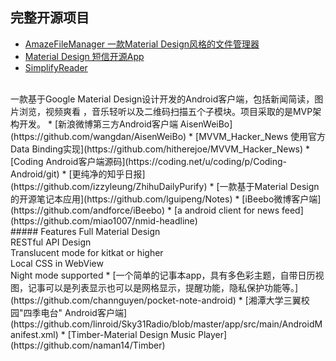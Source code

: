 完整开源项目
---

* [AmazeFileManager 一款Material Design风格的文件管理器](https://github.com/arpitkh96/AmazeFileManager)
* [Material Design 短信开源App](https://github.com/qklabs/qksms)
* [SimplifyReader](https://github.com/SkillCollege/SimplifyReader)
<br/>
一款基于Google Material Design设计开发的Android客户端，包括新闻简读，图片浏览，视频爽看 ，音乐轻听以及二维码扫描五个子模块。项目采取的是MVP架构开发。
* [新浪微博第三方Android客户端 AisenWeiBo](https://github.com/wangdan/AisenWeiBo)
* [MVVM_Hacker_News 使用官方Data Binding实现](https://github.com/hitherejoe/MVVM_Hacker_News)
* [Coding Android客户端源码](https://coding.net/u/coding/p/Coding-Android/git)
* [更纯净的知乎日报](https://github.com/izzyleung/ZhihuDailyPurify)
* [一款基于Material Design 的开源笔记本应用](https://github.com/lguipeng/Notes)
* [iBeebo微博客户端](https://github.com/andforce/iBeebo)
* [a android client for news feed](https://github.com/miao1007/nmid-headline)
<br/>
##### Features
Full Material Design
<br/>RESTful API Design
<br/>Translucent mode for kitkat or higher
<br/>Local CSS in WebView
<br/>Night mode supported
* [一个简单的记事本app，具有多色彩主题，自带日历视图，记事可以是列表显示也可以是网格显示，提醒功能，隐私保护功能等。](https://github.com/channguyen/pocket-note-android)
* [湘潭大学三翼校园"四季电台" Android客户端](https://github.com/linroid/Sky31Radio/blob/master/app/src/main/AndroidManifest.xml)
* [Timber-Material Design Music Player](https://github.com/naman14/Timber)
